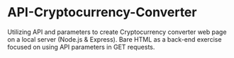 # API-Cryptocurrency-Converter
Utilizing API and parameters to create Cryptocurrency converter web page on a local server (Node.js &amp; Express). Bare HTML as a back-end exercise focused on using API parameters in GET requests.
